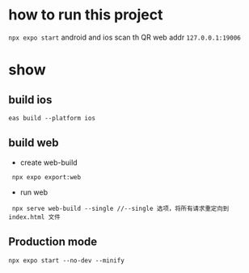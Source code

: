# how to run this project
`npx expo start`
android and ios scan th QR
web addr
`127.0.0.1:19006`
# show
## build ios
```shell
eas build --platform ios
```
## build web
* create web-build
```shell
 npx expo export:web
 ```
*  run web
 ```shell
  npx serve web-build --single //--single 选项，将所有请求重定向到 index.html 文件
```
## Production mode 
```
npx expo start --no-dev --minify